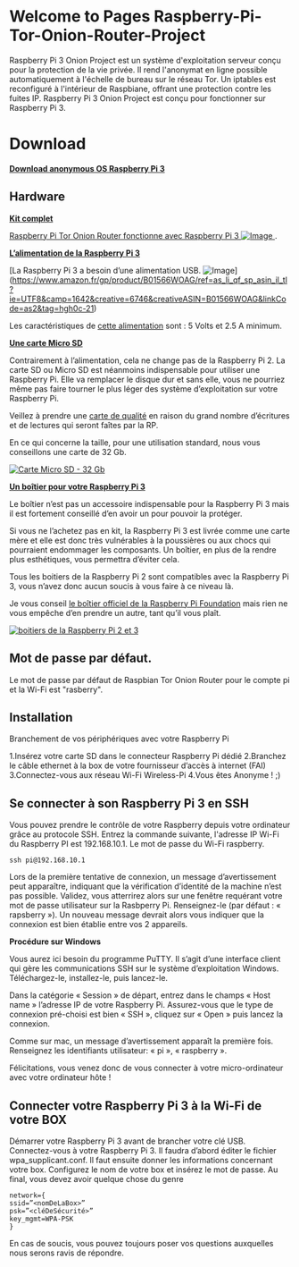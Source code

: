 # Welcome to Pages Raspberry-Pi-Tor-Onion-Router-Project

Raspberry Pi 3 Onion Project est un système d'exploitation serveur conçu pour la protection de la vie privée. Il rend l'anonymat en ligne possible automatiquement à l'échelle de bureau sur le réseau Tor. Un iptables est reconfiguré à l'intérieur de Raspbiane, offrant une protection contre les fuites IP. Raspberry Pi 3 Onion Project est conçu pour fonctionner sur Raspberry Pi 3.

# Download

**[Download anonymous OS Raspberry Pi 3](https://github.com/teeknofil/Raspberry-Pi-Tor-Onion-Router-Project/settings/Downloads/IMG_RASPBIAN_TOR_ONION_ROUTER/raspbian_tor_onion_router.img)**

## Hardware

[**Kit complet**](https://www.amazon.fr/gp/product/B01CI5879A/ref=as_li_qf_sp_asin_il_tl?ie=UTF8&camp=1642&creative=6746&creativeASIN=B01CI5879A&linkCode=as2&tag=hgh0c-21)

[Raspberry Pi Tor Onion Router fonctionne avec Raspberry Pi 3
![Image](http://nsa38.casimages.com/img/2017/01/21/170121045844338319.jpg)
](https://www.amazon.fr/gp/product/B01CI5879A/ref=as_li_qf_sp_asin_il_tl?ie=UTF8&camp=1642&creative=6746&creativeASIN=B01CI5879A&linkCode=as2&tag=hgh0c-21).

[**L’alimentation de la Raspberry Pi 3**](https://www.amazon.fr/gp/product/B01566WOAG/ref=as_li_qf_sp_asin_il_tl?ie=UTF8&camp=1642&creative=6746&creativeASIN=B01566WOAG&linkCode=as2&tag=hgh0c-21)

[La Raspberry Pi 3 a besoin d’une alimentation USB.
![Image](http://nsa37.casimages.com/img/2017/01/21/170121062517249292.jpg)]
(https://www.amazon.fr/gp/product/B01566WOAG/ref=as_li_qf_sp_asin_il_tl?ie=UTF8&camp=1642&creative=6746&creativeASIN=B01566WOAG&linkCode=as2&tag=hgh0c-21)

Les caractéristiques de [cette  alimentation](https://www.amazon.fr/gp/product/B01566WOAG/ref=as_li_qf_sp_asin_il_tl?ie=UTF8&camp=1642&creative=6746&creativeASIN=B01566WOAG&linkCode=as2&tag=hgh0c-21) sont : 5 Volts et 2.5 A minimum.

[**Une carte Micro SD**](https://www.amazon.fr/gp/product/B01HU3Q792/ref=as_li_qf_sp_asin_il_tl?ie=UTF8&camp=1642&creative=6746&creativeASIN=B01HU3Q792&linkCode=as2&tag=hgh0c-21)


Contrairement à l’alimentation, cela ne change pas de la Raspberry Pi 2. La carte SD ou Micro SD est néanmoins indispensable pour utiliser une Raspberry Pi. Elle va remplacer le disque dur et sans elle, vous ne pourriez même pas faire tourner le plus léger des système d’exploitation sur votre Raspberry Pi.

Veillez à prendre une  [carte de qualité](https://www.amazon.fr/gp/product/B01HU3Q792/ref=as_li_qf_sp_asin_il_tl?ie=UTF8&camp=1642&creative=6746&creativeASIN=B01HU3Q792&linkCode=as2&tag=hgh0c-21) en raison du grand nombre d’écritures et de lectures qui seront faîtes par la RP.

En ce qui concerne la taille, pour une utilisation standard, nous vous conseillons une carte de 32 Gb.

[![Carte Micro SD - 32 Gb](http://nsa37.casimages.com/img/2017/01/21/170121063643687991.jpg)](https://www.amazon.fr/gp/product/B01HU3Q792/ref=as_li_qf_sp_asin_il_tl?ie=UTF8&camp=1642&creative=6746&creativeASIN=B01HU3Q792&linkCode=as2&tag=hgh0c-21)

[**Un boîtier pour votre Raspberry Pi 3**](https://www.amazon.fr/gp/product/B010180JMO/ref=as_li_qf_sp_asin_il_tl?ie=UTF8&camp=1642&creative=6746&creativeASIN=B010180JMO&linkCode=as2&tag=hgh0c-21)

Le boîtier n’est pas un accessoire indispensable pour la Raspberry Pi 3 mais il est fortement conseillé d’en avoir un pour pouvoir la protéger.

Si vous ne l’achetez pas en kit, la Raspberry Pi 3 est livrée comme une carte mère et elle est donc très vulnérables à la poussières ou aux chocs qui pourraient endommager les composants. Un boîtier, en plus de la rendre plus esthétiques, vous permettra d’éviter cela.

Tous les boitiers de la Raspberry Pi 2 sont compatibles avec la Raspberry Pi 3, vous n’avez donc aucun soucis à vous faire à ce niveau là.

Je vous conseil [le boîtier officiel de la Raspberry Pi Foundation](https://www.amazon.fr/gp/product/B010180JMO/ref=as_li_qf_sp_asin_il_tl?ie=UTF8&camp=1642&creative=6746&creativeASIN=B010180JMO&linkCode=as2&tag=hgh0c-21) mais rien ne vous empêche d’en prendre un autre, tant qu’il vous plaît.

[![boitiers de la Raspberry Pi 2 et 3](http://nsa38.casimages.com/img/2017/01/21/170121064340139651.jpg)](https://www.amazon.fr/gp/product/B010180JMO/ref=as_li_qf_sp_asin_il_tl?ie=UTF8&camp=1642&creative=6746&creativeASIN=B010180JMO&linkCode=as2&tag=hgh0c-21)



## Mot de passe par défaut. 

Le mot de passe par défaut de Raspbian Tor Onion Router pour le compte pi et la Wi-Fi est "rasberry".

## Installation 

Branchement de vos périphériques avec votre Raspberry Pi

1.Insérez votre carte SD dans le connecteur Raspberry Pi dédié
2.Branchez le câble ethernet à la box de votre fournisseur d’accès à internet (FAI)
3.Connectez-vous aux réseau Wi-Fi Wireless-Pi
4.Vous êtes Anonyme ! ;) 

## Se connecter à son Raspberry Pi 3 en SSH

Vous pouvez prendre le contrôle de votre Raspberry depuis votre ordinateur grâce au protocole SSH. Entrez la commande suivante, l'adresse IP Wi-Fi du Raspberry PI est 192.168.10.1. Le mot de passe du Wi-Fi raspberry. 

```
ssh pi@192.168.10.1

```

Lors de la première tentative de connexion, un message d’avertissement peut apparaître, indiquant que la vérification d’identité de la machine n’est pas possible. Validez, vous atterrirez alors sur une fenêtre requérant votre mot de passe utilisateur sur la Rasbperry Pi. Renseignez-le (par défaut : « rapsberry »). Un nouveau message devrait alors vous indiquer que la connexion est bien établie entre vos 2 appareils.

**Procédure sur Windows**

Vous aurez ici besoin du programme PuTTY. Il s’agit d’une interface client qui gère les communications SSH sur le système d’exploitation Windows. Téléchargez-le, installez-le, puis lancez-le.

Dans la catégorie « Session » de départ, entrez dans le champs « Host name » l’adresse IP de votre Raspberry Pi. Assurez-vous que le type de connexion pré-choisi est bien « SSH », cliquez sur « Open » puis lancez la connexion.

Comme sur mac, un message d’avertissement apparaît la première fois. Renseignez les identifiants utilisateur: « pi », « raspberry ».

Félicitations, vous venez donc de vous connecter à votre micro-ordinateur avec votre ordinateur hôte !



## Connecter votre Raspberry Pi 3 à la Wi-Fi de votre BOX


Démarrer votre Raspberry Pi 3 avant de brancher votre clé USB.  Connectez-vous à votre Raspberry Pi 3.  Il faudra d’abord éditer le fichier wpa_supplicant.conf. Il faut ensuite donner les informations concernant votre box. Configurez le nom de votre box et insérez le mot de passe. Au final, vous devez avoir quelque chose du genre
```
network={
ssid=”<nomDeLaBox>”
psk=”<cléDeSécurité>”
key_mgmt=WPA-PSK
}
```


En cas de soucis, vous pouvez toujours poser vos questions auxquelles nous serons ravis de répondre.
